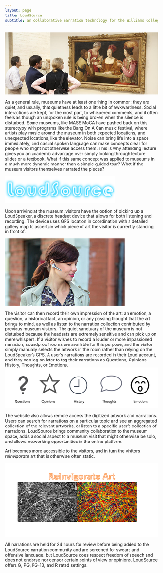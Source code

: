 ```yaml
---
layout: page
title: LoudSource
subtitle: an collaborative narration technology for the Williams College Art Museum
---
```


![Visitors](visitors.jpg)


As a general rule, museums have at least one thing in common: they are quiet, and usually, that quietness leads to a little
bit of awkwardness. Social interactions are kept, for the most part, to whispered comments, and it often feels as though an 
unspoken rule is being broken when the silence is disturbed. Some museums, like MASS MoCA have pushed back on this stereotypy
with programs like the Bang On A Can music festival, where artists play music around the museum in both expected locations, 
and unexpected locations, like the elevator. Noise can bring life into a space immediately, and casual spoken language can make
concepts clear for people who might not otherwise access them. This is why attending lecture gives you an academic advantage 
over simply looking through lecture slides or a textbook.
What if this same concept was applied to museums in a much more dynamic manner than a simple guided tour? What if the museum
visitors themselves narrated the pieces?

![Logo](logo.png)
	
  Upon arriving at the museum, visitors have the option of picking up a LoudSpeaker, a discrete headset device that allows
  for both listening and recording. The device uses GPS location in coordination with a detailed gallery map to ascertain which piece of art the visitor is currently standing in front of. 
  
  ![Bluetooth](bluetooth.png)
  
  The visitor can then record their own impression of the art: 
  an emotion, a question, a historical fact, an opinion, or any passing thought that the art brings to mind, as well as listen
  to the narration collection contributed by previous museum visitors.
  The quiet sanctuary of the museum is not disturbed because the headsets are extremely sensitive and can pick up on mere 
whispers. If a visitor wishes to record a louder or more impassioned narration, soundproof rooms are available for this 
purpose, and the visitor simply manually selects the artwork in the room rather than relying on the LoudSpeaker’s GPS. 
A user’s narrations are recorded in their Loud account, and they can log on later to tag their narrations as Questions, 
Opinions, History, Thoughts, or Emotions. 
![Tags](tags.png)

The website also allows remote access the digitized artwork and narrations. 
Users can search for narrations on a particular topic and see an aggregated collection of the relevant artworks, or listen to a specific user’s collection of narrations. LoudSource brings community collaboration to the museum space, adds a social aspect to a museum visit that might otherwise be solo, and allows networking opportunities in the online platform. 

Art becomes more accessible to the visitors, and in turn the visitors *reinvigorate* art that is otherwise often static.

![Reinvigorate](reinvigorate.png)

All narrations are held for 24 hours for review before being added to the LoudSource narration community and are screened 
for swears and offensive language, but LoudSource does respect freedom of speech and does not endorse nor censor 
certain points of view or opinions. LoudSource offers G, PG, PG-13, and R rated settings.


